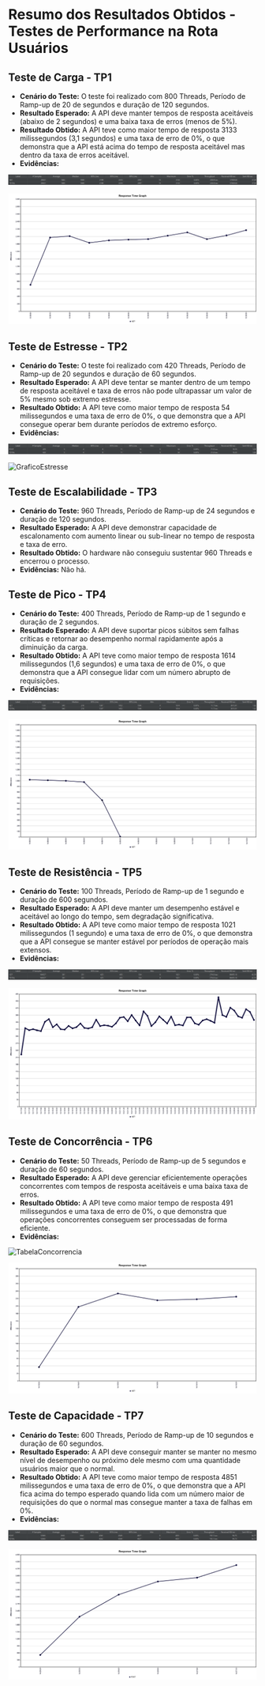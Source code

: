 # Resumo dos Resultados Obtidos - Testes de Performance na Rota Usuários
## Teste de Carga - TP1
- **Cenário do Teste:** O teste foi realizado com 800 Threads, Período de Ramp-up de 20 de segundos e duração de 120 segundos.
- **Resultado Esperado:** A API deve manter tempos de resposta aceitáveis (abaixo de 2 segundos) e uma baixa taxa de erros (menos de 5%).
- **Resultado Obtido:** A API teve como maior tempo de resposta 3133 milissegundos (3,1 segundos) e uma taxa de erro de 0%, o que demonstra que a API está acima do tempo de resposta aceitável mas dentro da taxa de erros aceitável.
- **Evidências:**

![TabelaCarga](https://github.com/ItzOliver/Programa_de_Bolsas_AWS_for_Software_Quality_Test_Automation/blob/pb_sprint5/src/TabelaCarga.png?raw=true)

![GraficoCarga](https://github.com/ItzOliver/Programa_de_Bolsas_AWS_for_Software_Quality_Test_Automation/blob/pb_sprint5/src/GraficoCarga.png?raw=true)

## Teste de Estresse - TP2
- **Cenário do Teste:** O teste foi realizado com 420 Threads, Período de Ramp-up de 20 segundos e duração de 60 segundos.
- **Resultado Esperado:** A API deve tentar se manter dentro de um tempo de resposta aceitável e taxa de erros não pode ultrapassar um valor de 5% mesmo sob extremo estresse.
- **Resultado Obtido:** A API teve como maior tempo de resposta 54 milissegundos e uma taxa de erro de 0%, o que demonstra que a API consegue operar bem durante períodos de extremo esforço.
- **Evidências:**

![TabelaEstresse](https://github.com/ItzOliver/Programa_de_Bolsas_AWS_for_Software_Quality_Test_Automation/blob/pb_sprint5/src/TabelaEstresse.png?raw=true)

![GraficoEstresse]()

## Teste de Escalabilidade - TP3
- **Cenário do Teste:** 960 Threads, Período de Ramp-up de 24 segundos e duração de 120 segundos.
- **Resultado Esperado:** A API deve demonstrar capacidade de escalonamento com aumento linear ou sub-linear no tempo de resposta e taxa de erro.
- **Resultado Obtido:** O hardware não conseguiu sustentar 960 Threads e encerrou o processo.
- **Evidências:** Não há.

## Teste de Pico - TP4
- **Cenário do Teste:** 400 Threads, Período de Ramp-up de 1 segundo e duração de 2 segundos.
- **Resultado Esperado:** A API deve suportar picos súbitos sem falhas críticas e retornar ao desempenho normal rapidamente após a diminuição da carga.
- **Resultado Obtido:** A API teve como maior tempo de resposta 1614 milissegundos (1,6 segundos) e uma taxa de erro de 0%, o que demonstra que a API consegue lidar com um número abrupto de requisições.
- **Evidências:**

![TabeloPico](https://github.com/ItzOliver/Programa_de_Bolsas_AWS_for_Software_Quality_Test_Automation/blob/pb_sprint5/src/TabelaPico.png?raw=true)

![GraficoPico](https://github.com/ItzOliver/Programa_de_Bolsas_AWS_for_Software_Quality_Test_Automation/blob/pb_sprint5/src/GraficoPico.png?raw=true)

## Teste de Resistência - TP5
- **Cenário do Teste:** 100 Threads, Período de Ramp-up de 1 segundo e duração de 600 segundos.
- **Resultado Esperado:** A API deve manter um desempenho estável e aceitável ao longo do tempo, sem degradação significativa.
- **Resultado Obtido:** A API teve como maior tempo de resposta 1021 milissegundos (1 segundo) e uma taxa de erro de 0%, o que demonstra que a API consegue se manter estável por períodos de operação mais extensos. 
- **Evidências:** 

![TabelaResistencia](https://github.com/ItzOliver/Programa_de_Bolsas_AWS_for_Software_Quality_Test_Automation/blob/pb_sprint5/src/TabelaResistencia.png?raw=true)

![GraficoResistencia](https://github.com/ItzOliver/Programa_de_Bolsas_AWS_for_Software_Quality_Test_Automation/blob/pb_sprint5/src/GraficoResistencia.png?raw=true)

## Teste de Concorrência - TP6
- **Cenário do Teste:** 50 Threads, Período de Ramp-up de 5 segundos e duração de 60 segundos.
- **Resultado Esperado:** A API deve gerenciar eficientemente operações concorrentes com tempos de resposta aceitáveis e uma baixa taxa de erros.
- **Resultado Obtido:** A API teve como maior tempo de resposta 491 milissegundos e uma taxa de erro de 0%, o que demonstra que operações concorrentes conseguem ser processadas de forma eficiente.
- **Evidências:**

![TabelaConcorrencia]()

![GraficoConcorrencia](https://github.com/ItzOliver/Programa_de_Bolsas_AWS_for_Software_Quality_Test_Automation/blob/pb_sprint5/src/GraficoConcorrencia.png?raw=true)

## Teste de Capacidade - TP7
- **Cenário do Teste:** 600 Threads, Período de Ramp-up de 10 segundos e duração de 60 segundos.
- **Resultado Esperado:** A API deve conseguir manter se manter no mesmo nível de desempenho ou próximo dele mesmo com uma quantidade usuários maior que o normal.
- **Resultado Obtido:** A API teve como maior tempo de resposta 4851 milissegundos e uma taxa de erro de 0%, o que demonstra que a API fica acima do tempo esperado quando lida com um número maior de requisições do que o normal mas consegue manter a taxa de falhas em 0%.
- **Evidências:**

![TabelaCapacidade](https://github.com/ItzOliver/Programa_de_Bolsas_AWS_for_Software_Quality_Test_Automation/blob/pb_sprint5/src/TabelaCapacidade.png?raw=true)

![GraficoCapacidade](https://github.com/ItzOliver/Programa_de_Bolsas_AWS_for_Software_Quality_Test_Automation/blob/pb_sprint5/src/GraficoCapacidade.png?raw=true)